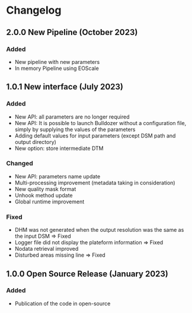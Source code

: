 # Changelog

## 2.0.0 New Pipeline (October 2023)

### Added

- New pipeline with new parameters
- In memory Pipeline using EOScale

## 1.0.1 New interface (July 2023)

### Added

- New API: all parameters are no longer required
- New API: It is possible to launch Bulldozer without a configuration file, simply by supplying the values of the parameters
- Adding default values for input parameters (except DSM path and output directory)
- New option: store intermediate DTM


### Changed

- New API: parameters name update
- Multi-processing improvement (metadata taking in consideration)
- New quality mask format
- Unhook method update
- Global runtime improvement

### Fixed
- DHM was not generated when the output resolution was the same as the input DSM => Fixed
- Logger file did not display the plateform information => Fixed
- Nodata retrieval improved
- Disturbed areas missing line => Fixed

## 1.0.0 Open Source Release (January 2023)
### Added

- Publication of the code in open-source